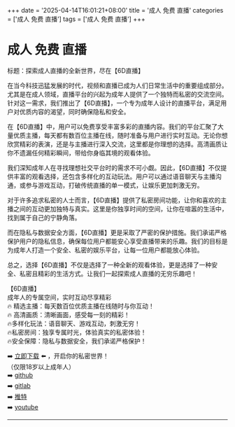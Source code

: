 +++
date = '2025-04-14T16:01:21+08:00'
title = '成人 免费 直播'
categories = ['成人 免费 直播']
tags = ['成人 免费 直播']
+++

# 成人 免费 直播

标题：探索成人直播的全新世界，尽在【6D直播】

在当今科技迅猛发展的时代，视频和直播已成为人们日常生活中的重要组成部分。尤其是在成人领域，直播平台的兴起为成年人提供了一个独特而私密的交流空间。针对这一需求，我们推出了【6D直播】，一个专为成年人设计的直播平台，满足用户对优质内容的渴望，同时确保隐私和安全。

在【6D直播】中，用户可以免费享受丰富多彩的直播内容。我们的平台汇聚了大量优质主播，每天都有数百位主播在线，随时准备与用户进行实时互动。无论你想欣赏精彩的表演，还是与主播进行深入交流，这里都是你理想的选择。高清画质让你不遗漏任何精彩瞬间，带给你身临其境的观看体验。

我们深知成年人在寻找理想社交平台时的需求不可小觑。因此，【6D直播】不仅提供丰富的观看选择，还包含多样化的互动玩法。用户可以通过语音聊天与主播沟通，或参与游戏互动，打破传统直播的单一模式，让娱乐更加刺激无穷。

对于许多追求私密的人士而言，【6D直播】提供了私密房间功能，让你和喜欢的主播之间的互动更加独特与真实。这里是你独享时间的空间，让你在喧嚣的生活中，找到属于自己的宁静角落。

而在隐私与数据安全方面，【6D直播】更是采取了严密的保护措施。我们承诺严格保护用户的隐私信息，确保每位用户都能安心享受直播带来的乐趣。我们的目标是为成年人打造一个安全、私密的娱乐平台，让每一位用户都能放心体验。

总之，选择【6D直播】不仅是选择了一种全新的观看体验，更是选择了一种安全、私密且精彩的生活方式。让我们一起探索成人直播的无穷乐趣吧！

【6D直播】  
成年人的专属空间，实时互动尽享精彩  
🔥 精选主播：每天数百位优质主播在线随时与你互动！  
🔥 高清画质：清晰画面，感受每一刻的精彩！  
🔥多样化玩法：语音聊天、游戏互动，刺激无穷！  
🔥私密房间：独享专属时光，体验真实的私密体验！  
🔥安全保障：隐私与数据安全，我们承诺严格保护！  

➡️ [立即下载](https://down123.s3.ap-east-1.amazonaws.com/down/down.html?channelCode=blog) ⬅️ ，开启你的私密世界！  
（仅限18岁以上成年人）  
➡️ [github](https://aldult-live.github.io/)  
➡️ [gitlab](https://seo-09598d.gitlab.io/)  
➡️ [推特](https://x.com/wegame33)  
➡️ [youtube](https://www.youtube.com/@6Dlive)  

---
